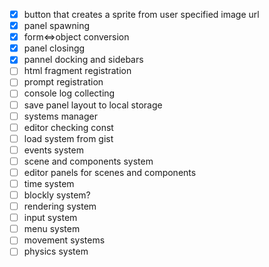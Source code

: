 - [x] button that creates a sprite from user specified image url
- [x] panel spawning
- [x] form<=>object conversion
- [x] panel closingg
- [x] pannel docking and sidebars
- [ ] html fragment registration
- [ ] prompt registration
- [ ] console log collecting
- [ ] save panel layout to local storage
- [ ] systems manager
- [ ] editor checking const
- [ ] load system from gist
- [ ] events system
- [ ] scene and components system
- [ ] editor panels for scenes and components
- [ ] time system
- [ ] blockly system?
- [ ] rendering system
- [ ] input system
- [ ] menu system
- [ ] movement systems
- [ ] physics system
